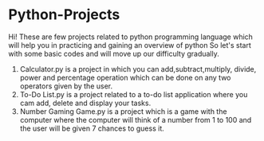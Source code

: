 # Python-Projects
Hi! These are few projects related to python programming language which will help you in practicing and gaining an overview of python
So let's start with some basic codes and will move up our difficulty gradually.
1. Calculator.py is a project in which you can add,subtract,multiply, divide, power and percentage operation which can be done on any two operators given by the user.
2. To-Do List.py is a project related to a to-do list application where you cam add, delete and display your tasks.
3. Number Gaming Game.py is a project which is a game with the computer where the computer will think of a number from 1 to 100 and the user will be given 7 chances to guess it.
